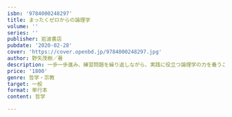 ```yaml
---
isbn: '9784000248297'
title: まったくゼロからの論理学
volume: ''
series: ''
publisher: 岩波書店
pubdate: '2020-02-28'
cover: 'https://cover.openbd.jp/9784000248297.jpg'
author: 野矢茂樹／著
description: 一歩一歩進み、練習問題を繰り返しながら、実践に役立つ論理学の力を養うことができる理想の教科書。
price: '1800'
genre: 哲学・宗教
target: 一般
format: 単行本
content: 哲学

---
```

